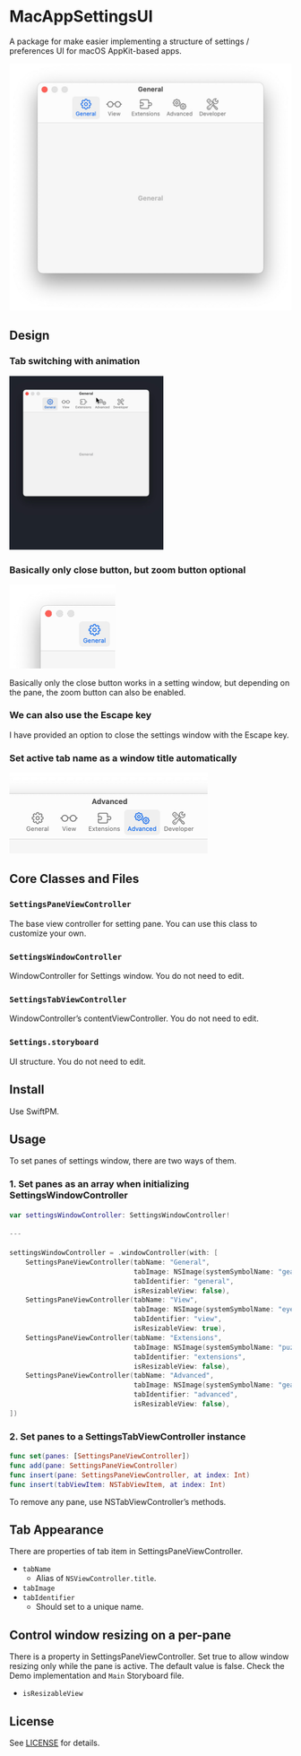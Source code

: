 # MacAppSettingsUI

A package for make easier implementing a structure of settings / preferences UI for macOS AppKit-based apps.

<img src="./Guide/screenshot.jpg" width=562>

## Design

### Tab switching with animation

<img src="./Guide/anim.gif" width=275>

### Basically only close button, but zoom button optional

<img src="./Guide/close.jpg" width=189>

Basically only the close button works in a setting window, but depending on the pane, the zoom button can also be enabled. 


### We can also use the Escape key

I have provided an option to close the settings window with the Escape key.


### Set active tab name as a window title automatically

<img src="./Guide/title.jpg" width=354>


## Core Classes and Files

### `SettingsPaneViewController`
The base view controller for setting pane. You can use this class to customize your own.

### `SettingsWindowController`
WindowController for Settings window. You do not need to edit.

### `SettingsTabViewController`
WindowController’s contentViewController. You do not need to edit.

### `Settings.storyboard`
UI structure. You do not need to edit.


## Install
Use SwiftPM.


## Usage
To set panes of settings window, there are two ways of them.

### 1. Set panes as an array when initializing SettingsWindowController

```swift
var settingsWindowController: SettingsWindowController!

---

settingsWindowController = .windowController(with: [
	SettingsPaneViewController(tabName: "General",
							   tabImage: NSImage(systemSymbolName: "gearshape", accessibilityDescription: nil),
							   tabIdentifier: "general",
							   isResizableView: false),
	SettingsPaneViewController(tabName: "View",
							   tabImage: NSImage(systemSymbolName: "eyeglasses", accessibilityDescription: nil),
							   tabIdentifier: "view",
							   isResizableView: true),
	SettingsPaneViewController(tabName: "Extensions",
							   tabImage: NSImage(systemSymbolName: "puzzlepiece.extension", accessibilityDescription: nil),
							   tabIdentifier: "extensions",
							   isResizableView: false),
	SettingsPaneViewController(tabName: "Advanced",
							   tabImage: NSImage(systemSymbolName: "gearshape.2", accessibilityDescription: nil),
							   tabIdentifier: "advanced",
							   isResizableView: false),
])
```

### 2. Set panes to a SettingsTabViewController instance

```swift
func set(panes: [SettingsPaneViewController])
func add(pane: SettingsPaneViewController)
func insert(pane: SettingsPaneViewController, at index: Int)
func insert(tabViewItem: NSTabViewItem, at index: Int)
```

To remove any pane, use NSTabViewController’s methods.

## Tab Appearance

There are properties of tab item in SettingsPaneViewController.

- `tabName`
	- Alias of `NSViewController.title`.
- `tabImage`
- `tabIdentifier`
	- Should set to a unique name.

## Control window resizing on a per-pane

There is a property in SettingsPaneViewController. Set true to allow window resizing only while the pane is active. The default value is false. Check the Demo implementation and `Main` Storyboard file.

- `isResizableView`


## License

See [LICENSE](./LICENSE) for details.

